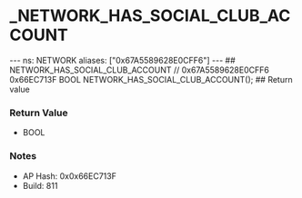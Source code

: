 # _NETWORK_HAS_SOCIAL_CLUB_ACCOUNT

--- ns: NETWORK aliases: ["0x67A5589628E0CFF6"] --- ## NETWORK_HAS_SOCIAL_CLUB_ACCOUNT  // 0x67A5589628E0CFF6 0x66EC713F BOOL NETWORK_HAS_SOCIAL_CLUB_ACCOUNT();  ## Return value

### Return Value
* BOOL

### Notes
* AP Hash: 0x0x66EC713F
* Build: 811

